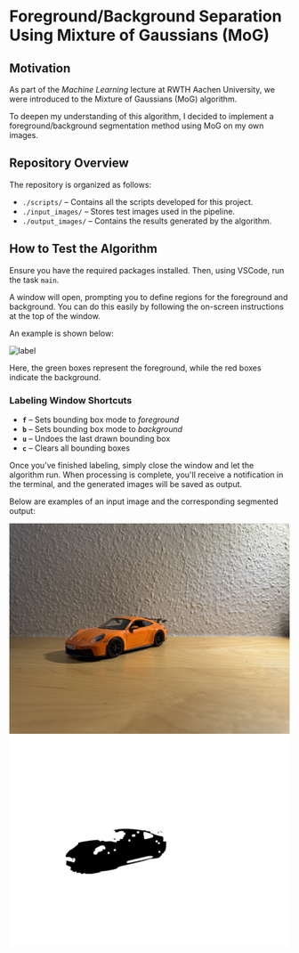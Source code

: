 # Foreground/Background Separation Using Mixture of Gaussians (MoG)

## Motivation  
As part of the *Machine Learning* lecture at RWTH Aachen University, we were introduced to the Mixture of Gaussians (MoG) algorithm.  

To deepen my understanding of this algorithm, I decided to implement a foreground/background segmentation method using MoG on my own images.  

## Repository Overview  
The repository is organized as follows:  
- `./scripts/` – Contains all the scripts developed for this project.  
- `./input_images/` – Stores test images used in the pipeline.  
- `./output_images/` – Contains the results generated by the algorithm.  

## How to Test the Algorithm  
Ensure you have the required packages installed. Then, using VSCode, run the task `main`.  

A window will open, prompting you to define regions for the foreground and background. You can do this easily by following the on-screen instructions at the top of the window.  

An example is shown below:  

![label](readme_images/procedure_1.png)  

Here, the green boxes represent the foreground, while the red boxes indicate the background.  

### Labeling Window Shortcuts  
- **`f`** – Sets bounding box mode to *foreground*  
- **`b`** – Sets bounding box mode to *background*  
- **`u`** – Undoes the last drawn bounding box  
- **`c`** – Clears all bounding boxes  

Once you’ve finished labeling, simply close the window and let the algorithm run. When processing is complete, you'll receive a notification in the terminal, and the generated images will be saved as output.  

Below are examples of an input image and the corresponding segmented output:  

![label](input_images/image_1.jpg)  
![label](output_images/image_1/segmented_post_processed_mask.png)  
